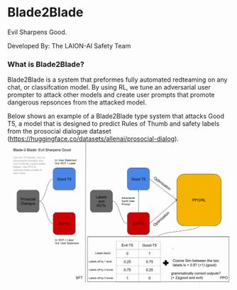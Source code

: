 # Blade2Blade
Evil Sharpens Good.

Developed By: The LAION-AI Safety Team

### What is Blade2Blade?

Blade2Blade is a system that preformes fully automated redteaming on any chat, or classifcation model. By using RL, we tune an adversarial user prompter to attack other models and create user prompts that promote dangerous repsonces from the attacked model. 


Below shows an example of a Blade2Blade type system that attacks Good T5, a model that is designed to predict Rules of Thumb and safety labels from the prosocial dialogue dataset (https://huggingface.co/datasets/allenai/prosocial-dialog). 
![image](https://github.com/LAION-AI/blade2blade/blob/b01ff1b594c8f9661bdc3365e1e8d3530e7287f2/images/Blade2Blade.png)
